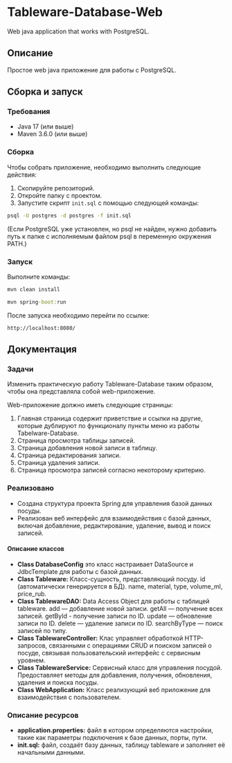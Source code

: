 # Tableware-Database-Web
Web java application that works with PostgreSQL.

## Описание
Простое web java приложение для работы с PostgreSQL.

## Сборка и запуск

### Требования
- Java 17 (или выше)
- Maven 3.6.0 (или выше)

### Сборка
Чтобы собрать приложение, необходимо выполнить следующие действия:
1. Скопируйте репозиторий.
2. Откройте папку с проектом.
3. Запустите скрипт ```init.sql``` с помощью следующей команды:
```cmd
psql -U postgres -d postgres -f init.sql
```
(Если PostgreSQL уже установлен, но psql не найден, нужно добавить путь к папке с исполняемым файлом psql в переменную окружения PATH.)

### Запуск
Выполните команды:
```cmd
mvn clean install
```

```cmd
mvn spring-boot:run
```

После запуска необходимо перейти по ссылке:
```Browser addres bar
http://localhost:8080/
```

## Документация

### Задачи
Изменить практическую работу Tableware-Database таким образом, чтобы она представляла собой web-приложение.

Web-приложение должно иметь следующие страницы:
1. Главная страница содержит приветствие и ссылки на другие, которые дублируют по функционалу пункты меню из работы Tabelware-Database.
2. Страница просмотра таблицы записей.
3. Страница добавления новой записи в таблицу.
4.   Страница редактирования записи.
5.   Страница удаления записи.
6.   Страница просмотра записей согласно некоторому критерию.

### Реализовано
- Создана структура проекта Spring для управления базой данных посуды.
- Реализован веб интерфейс для взаимодействия с базой данных, включая добавление, редактирование, удаление, вывод и поиск записей.

#### Описание классов
- **Class DatabaseConfig** это класс настраивает DataSource и JdbcTemplate для работы с базой данных.
- **Class Tableware:** Класс-сущность, представляющий посуду. 
id (автоматически генерируется в БД). name, material, type, volume_ml, price_rub.
- **Class TablewareDAO:** Data Access Object для работы с таблицей tableware. 
add — добавление новой записи.
getAll — получение всех записей.
getById - получение записи по ID.
update — обновление записи по ID.
delete — удаление записи по ID.
searchByType — поиск записей по типу.
- **Class TablewareController:** Клас управляет обработкой HTTP-запросов, связанными с операциями CRUD и поиском записей о посуде, связывая пользовательский интерфейс с сервисным уровнем.
- **Class TablewareService:** Сервисный класс для управления посудой. Предоставляет методы для добавления, получения, обновления, удаления и поиска посуды.
- **Class WebApplication:** Класс реализующий веб приложение для взаимодействия с пользователем.

### Описание ресурсов
- **application.properties:** файл в котором определяются настройки, такие как параметры подключения к базе данных, порты, пути.
- **init.sql:** файл, создаёт базу данных, таблицу tableware и заполняет её начальными данными.